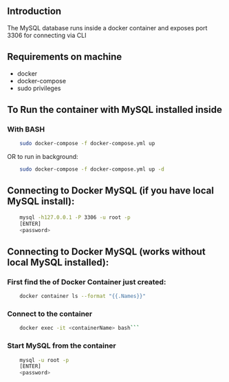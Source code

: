 ## Introduction

The MySQL database runs inside a docker container and exposes port 3306 for connecting via CLI

## Requirements on machine
* docker
* docker-compose
* sudo privileges

## To Run the container with MySQL installed inside

### With BASH
```bash
    sudo docker-compose -f docker-compose.yml up
```
OR to run in background:
```bash
    sudo docker-compose -f docker-compose.yml up -d
```

## Connecting to Docker MySQL (if you have local MySQL install):
```bash
    mysql -h127.0.0.1 -P 3306 -u root -p
    [ENTER]
    <password>
```
## Connecting to Docker MySQL (works without local MySQL installed):

### First find the <containerName> of Docker Container just created:
```bash
    docker container ls --format "{{.Names}}"
```
### Connect to the container
```bash
    docker exec -it <containerName> bash```
```
### Start MySQL from the container
```bash
    mysql -u root -p
    [ENTER]
    <password>
```


